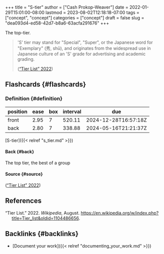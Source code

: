 +++
title = "S-tier"
author = ["Cash Prokop-Weaver"]
date = 2022-01-29T15:01:00-08:00
lastmod = 2023-08-02T12:18:18-07:00
tags = ["concept", "concept"]
categories = ["concept"]
draft = false
slug = "dea093d4-ed58-42d7-b8a6-63acfa291676"
+++

The top-tier.

> 'S' tier may stand for "Special", "Super", or the Japanese word for "Exemplary" (秀, shū), and originates from the widespread use in Japanese culture of an 'S' grade for advertising and academic grading.
>
> (<a href="#citeproc_bib_item_1">“Tier List” 2022</a>)


## Flashcards {#flashcards}


### Definition {#definition}

| position | ease | box | interval | due                  |
|----------|------|-----|----------|----------------------|
| front    | 2.95 | 7   | 520.11   | 2024-12-28T16:57:18Z |
| back     | 2.80 | 7   | 338.88   | 2024-05-16T21:21:37Z |

[S-tier]({{< relref "s_tier.md" >}})


#### Back {#back}

The top tier, the best of a group


#### Source {#source}

(<a href="#citeproc_bib_item_1">“Tier List” 2022</a>)

## References

<style>.csl-entry{text-indent: -1.5em; margin-left: 1.5em;}</style><div class="csl-bib-body">
  <div class="csl-entry"><a id="citeproc_bib_item_1"></a>“Tier List.” 2022. <i>Wikipedia</i>, August. <a href="https://en.wikipedia.org/w/index.php?title=Tier_list&oldid=1104486656">https://en.wikipedia.org/w/index.php?title=Tier_list&#38;oldid=1104486656</a>.</div>
</div>


## Backlinks {#backlinks}

-   [Document your work]({{< relref "documenting_your_work.md" >}})
